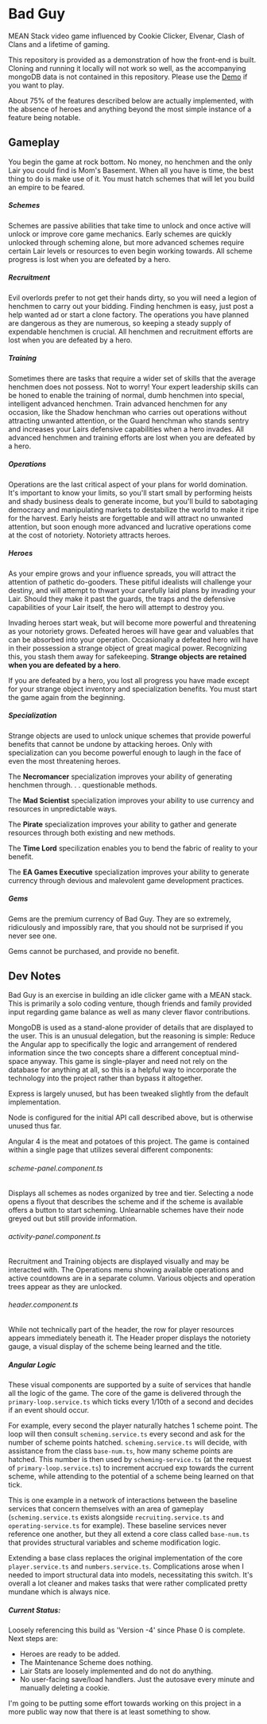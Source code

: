 # Bad Guy

MEAN Stack video game influenced by Cookie Clicker, Elvenar, Clash of Clans and a lifetime of gaming. 

This repository is provided as a demonstration of how the front-end is built. Cloning and running it locally will not work so well, as the accompanying mongoDB data is not contained in this repository. Please use the [Demo](https://glacial-stream-89607.herokuapp.com/) if you want to play. 

About 75% of the features described below are actually implemented, with the absence of heroes and anything beyond the most simple instance of a feature being notable.

## Gameplay

You begin the game at rock bottom. No money, no henchmen and the only Lair you could find is Mom's Basement. When all you have is time, the best thing to do is make use of it. You must hatch schemes that will let you build an empire to be feared.

##### Schemes

Schemes are passive abilities that take time to unlock and once active will unlock or improve core game mechanics. Early schemes are quickly unlocked through scheming alone, but more advanced schemes require certain Lair levels or resources to even begin working towards. All scheme progress is lost when you are defeated by a hero.

##### Recruitment

Evil overlords prefer to not get their hands dirty, so you will need a legion of henchmen to carry out your bidding. Finding henchmen is easy, just post a help wanted ad or start a clone factory. The operations you have planned are dangerous as they are numerous, so keeping a steady supply of expendable henchmen is crucial. All henchmen and recruitment efforts are lost when you are defeated by a hero.

##### Training

Sometimes there are tasks that require a wider set of skills that the average henchmen does not possess. Not to worry! Your expert leadership skills can be honed to enable the training of normal, dumb henchmen into special, intelligent advanced henchmen. Train advanced henchmen for any occasion, like the Shadow henchman who carries out operations without attracting unwanted attention, or the Guard henchman who stands sentry and increases your Lairs defensive capabilities when a hero invades. All advanced henchmen and training efforts are lost when you are defeated by a hero.

##### Operations

Operations are the last critical aspect of your plans for world domination. It's important to know your limits, so you'll start small by performing heists and shady business deals to generate income, but you'll build to sabotaging democracy and manipulating markets to destabilize the world to make it ripe for the harvest. Early heists are forgettable and will attract no unwanted attention, but soon enough more advanced and lucrative operations come at the cost of notoriety. Notoriety attracts heroes.

##### Heroes

As your empire grows and your influence spreads, you will attract the attention of pathetic do-gooders. These pitiful idealists will challenge your destiny, and will attempt to thwart your carefully laid plans by invading your Lair. Should they make it past the guards, the traps and the defensive capabilities of your Lair itself, the hero will attempt to destroy you.

Invading heroes start weak, but will become more powerful and threatening as your notoriety grows. Defeated heroes will have gear and valuables that can be absorbed into your operation. Occasionally a defeated hero will have in their possession a strange object of great magical power. Recognizing this, you stash them away for safekeeping. **Strange objects are retained when you are defeated by a hero**.

If you are defeated by a hero, you lost all progress you have made except for your strange object inventory and specialization benefits. You must start the game again from the beginning.

##### Specialization

Strange objects are used to unlock unique schemes that provide powerful benefits that cannot be undone by attacking heroes. Only with specialization can you become powerful enough to laugh in the face of even the most threatening heroes.

The **Necromancer** specialization improves your ability of generating henchmen through. . . questionable methods.

The **Mad Scientist** specialization improves your ability to use currency and resources in unpredictable ways.

The **Pirate** specialization improves your ability to gather and generate resources through both existing and new methods.

The **Time Lord** specilization enables you to bend the fabric of reality to your benefit.

The **EA Games Executive** specialization improves your ability to generate currency through devious and malevolent game development practices.

##### Gems

Gems are the premium currency of Bad Guy. They are so extremely, ridiculously and impossibly rare, that you should not be surprised if you never see one.

Gems cannot be purchased, and provide no benefit.

## Dev Notes

Bad Guy is an exercise in building an idle clicker game with a MEAN stack. This is primarily a solo coding venture, though friends and family provided input regarding game balance as well as many clever flavor contributions.

MongoDB is used as a stand-alone provider of details that are displayed to the user. This is an unusual delegation, but the reasoning is simple: Reduce the Angular app to specifically the logic and arrangement of rendered information since the two concepts share a different conceptual mind-space anyway. This game is single-player and need not rely on the database for anything at all, so this is a helpful way to incorporate the technology into the project rather than bypass it altogether.

Express is largely unused, but has been tweaked slightly from the default implementation.

Node is configured for the initial API call described above, but is otherwise unused thus far.

Angular 4 is the meat and potatoes of this project. The game is contained within a single page that utilizes several different components:

###### scheme-panel.component.ts

Displays all schemes as nodes organized by tree and tier. Selecting a node opens a flyout that describes the scheme and if the scheme is available offers a button to start scheming. Unlearnable schemes have their node greyed out but still provide information.

###### activity-panel.component.ts

Recruitment and Training objects are displayed visually and may be interacted with. The Operations menu showing available operations and active countdowns are in a separate column. Various objects and operation trees appear as they are unlocked.

###### header.component.ts

While not technically part of the header, the row for player resources appears immediately beneath  it. The Header proper displays the notoriety gauge, a visual display of the scheme being learned and the title.

##### Angular Logic

These visual components are supported by a suite of services that handle all the logic of the game. The core of the game is delivered through the `primary-loop.service.ts` which ticks every 1/10th of a second and decides if an event should occur. 

For example, every second the player naturally hatches 1 scheme point. The loop will then consult `scheming.service.ts` every second and ask for the number of scheme points hatched. `scheming.service.ts` will decide, with assistance from the class `base-num.ts`, how many scheme points are hatched. This number is then used by `scheming-service.ts` (at the request of `primary-loop.service.ts`) to increment accrued exp towards the current scheme, while attending to the potential of a scheme being learned on that tick. 

This is one example in a network of interactions between the baseline services that concern themselves with an area of gameplay (`scheming.service.ts` exists alongside `recruiting.service.ts` and `operating-service.ts` for example). These baseline services never reference one another, but they all extend a core class called `base-num.ts` that provides structural variables and scheme modification logic. 

Extending a base class replaces the original implementation of the core `player.service.ts` and `numbers.service.ts`. Complications arose when I needed to import structural data into models, necessitating this switch. It's overall a lot cleaner and makes tasks that were rather complicated pretty mundane which is always nice.

##### Current Status:

Loosely referencing this build as 'Version -4' since Phase 0 is complete. Next steps are:

- Heroes are ready to be added.
- The Maintenance Scheme does nothing.
- Lair Stats are loosely implemented and do not do anything.
- No user-facing save/load handlers. Just the autosave every minute and manually deleting a cookie.

I'm going to be putting some effort towards working on this project in a more public way now that there is at least something to show.